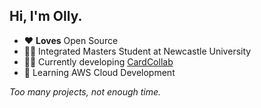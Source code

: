 ## Hi, I'm Olly.

- ❤️ **Loves** Open Source 
- 👨‍🎓 Integrated Masters Student at Newcastle University
- 👨‍💻 Currently developing [CardCollab](https://github.com/cardcollab)
- 🌱 Learning AWS Cloud Development

*Too many projects, not enough time.*


